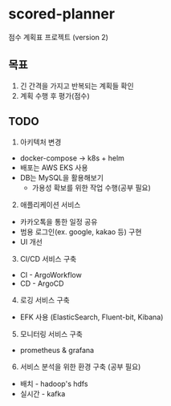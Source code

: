 # scored-planner
점수 계획표 프로젝트 (version 2)

## 목표
1. 긴 간격을 가지고 반복되는 계획들 확인
2. 계획 수행 후 평가(점수)

## TODO
1. 아키텍처 변경
  - docker-compose -> k8s + helm
  - 배포는 AWS EKS 사용
  - DB는 MySQL을 활용해보기
    - 가용성 확보를 위한 작업 수행(공부 필요)
2. 애플리케이션 서비스
  - 카카오톡을 통한 일정 공유
  - 범용 로그인(ex. google, kakao 등) 구현
  - UI 개선
3. CI/CD 서비스 구축
  - CI - ArgoWorkflow
  - CD - ArgoCD
4. 로깅 서비스 구축
  - EFK 사용 (ElasticSearch, Fluent-bit, Kibana)
5. 모니터링 서비스 구축 
  - prometheus & grafana
6. 서비스 분석을 위한 환경 구축 (공부 필요)
  - 배치 - hadoop's hdfs
  - 실시간 - kafka
